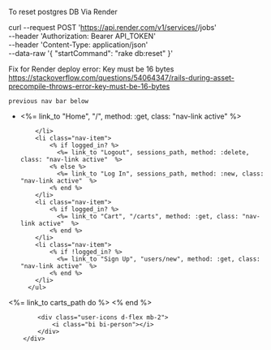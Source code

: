 To reset postgres DB Via Render

curl --request POST 'https://api.render.com/v1/services/<service-ID>/jobs' \
    --header 'Authorization: Bearer API_TOKEN' \
    --header 'Content-Type: application/json' \
    --data-raw '{
        "startCommand": "rake db:reset"
    }'


  Fix for Render deploy error: Key must be 16 bytes
    https://stackoverflow.com/questions/54064347/rails-during-asset-precompile-throws-error-key-must-be-16-bytes


    previous nav bar below 

<div class="navbar navbar-expand-md fixed-top bg-white border-bottom border-dark container-fluid">
      <ul class="nav">
        <li class="nav-item">
          <%= link_to "Home", "/", method: :get, class: "nav-link active" %>
        
        </li>
        <li class="nav-item">
            <% if logged_in? %>
              <%= link_to "Logout", sessions_path, method: :delete, class: "nav-link active"  %>
            <% else %>
              <%= link_to "Log In", sessions_path, method: :new, class: "nav-link active"  %> 
            <% end %>
        </li>
        <li class="nav-item">
            <% if logged_in? %>
              <%= link_to "Cart", "/carts", method: :get, class: "nav-link active"  %>
            <% end %>
        </li>
        <li class="nav-item">
            <% if !logged_in? %>
              <%= link_to "Sign Up", "users/new", method: :get, class: "nav-link active"  %>
            <% end %>
        </li>
      </ul>
</div>

<div class="navbar-right">
            <%= link_to carts_path do %>
              <i class="bi bi-cart"></i>
            <% end %>

            <div class="user-icons d-flex mb-2">
                <i class="bi bi-person"></i>
            </div>
        </div>
